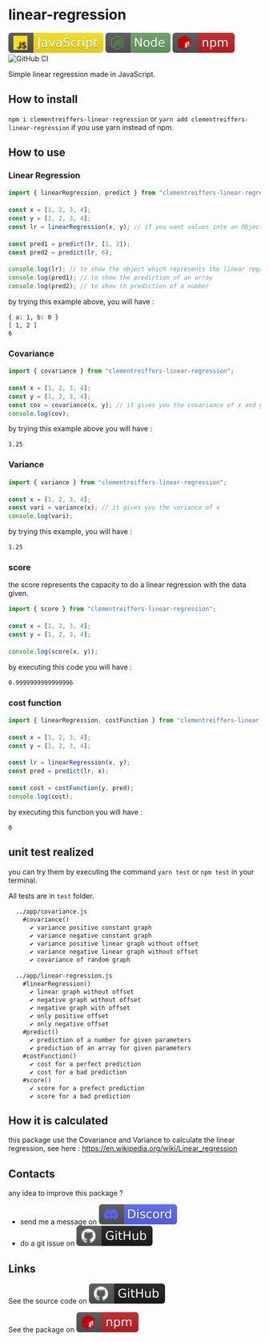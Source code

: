 # linear-regression 

[![javascript](icon/javascript.svg)](https://developer.mozilla.org/fr/docs/Web/JavaScript)
[![npm](icon/node.svg)](https://nodejs.dev/en/)
[![npm](icon/npm.svg)](https://www.npmjs.com/package/clementreiffers-linear-regression)
![GitHub CI](https://github.com/clementreiffers/linear-regression/actions/workflows/node.js.yml/badge.svg)

Simple linear regression made in JavaScript.

## How to install 

`npm i clementreiffers-linear-regression` or `yarn add clementreiffers-linear-regression` if you
use yarn instead of npm.

## How to use 

### Linear Regression

```js
import { linearRegression, predict } from "clementreiffers-linear-regression";

const x = [1, 2, 3, 4];
const y = [1, 2, 3, 4];
const lr = linearRegression(x, y); // if you want values into an Object

const pred1 = predict(lr, [1, 2]);
const pred2 = predict(lr, 6);

console.log(lr); // to show the object which represents the linear regression
console.log(pred1); // to show the prediction of an array
console.log(pred2); // to show th prediction of a number

```

by trying this example above, you will have :

```terminal
{ a: 1, b: 0 }
[ 1, 2 ]
6
```

### Covariance 

```js
import { covariance } from "clementreiffers-linear-regression";

const x = [1, 2, 3, 4];
const y = [1, 2, 3, 4];
const cov = covariance(x, y); // it gives you the covariance of x and y
console.log(cov);
```

by trying this example above you will have : 

```terminal
1.25
```

### Variance 

```js
import { variance } from "clementreiffers-linear-regression";

const x = [1, 2, 3, 4];
const vari = variance(x); // it gives you the variance of x
console.log(vari);
```

by trying this example, you will have : 

```terminal 
1.25
```

### score

the score represents the capacity to do a linear regression with the data given.

```js 
import { score } from "clementreiffers-linear-regression";

const x = [1, 2, 3, 4];
const y = [1, 2, 3, 4];

console.log(score(x, y));

```

by executing this code you will have :

```terminal
0.9999999999999996
```

### cost function

```js
import { linearRegression, costFunction } from "clementreiffers-linear-regression";

const x = [1, 2, 3, 4];
const y = [1, 2, 3, 4];

const lr = linearRegression(x, y);
const pred = predict(lr, x);

const cost = costFunction(y, pred);
console.log(cost);
```

by executing this function you will have :

```terminal
0
```

## unit test realized 

you can try them by executing the command `yarn test` or `npm test` in your terminal.

All tests are in `test` folder.
```terminal
  ../app/covariance.js
    #covariance()
      ✔ variance positive constant graph
      ✔ variance negative constant graph
      ✔ variance positive linear graph without offset
      ✔ variance negative linear graph without offset
      ✔ covariance of random graph

  ../app/linear-regression.js
    #linearRegression()
      ✔ linear graph without offset
      ✔ negative graph without offset
      ✔ negative graph with offset
      ✔ only positive offset
      ✔ only negative offset
    #predict()
      ✔ prediction of a number for given parameters
      ✔ prediction of an array for given parameters
    #costFunction()
      ✔ cost for a perfect prediction
      ✔ cost for a bad prediction
    #score()
      ✔ score for a prefect prediction
      ✔ score for a bad prediction
```

## How it is calculated 

this package use the Covariance and Variance to calculate the linear regression,
see here : https://en.wikipedia.org/wiki/Linear_regression

## Contacts

any idea to improve this package ? 

- send me a message on [![discord](icon/discord.svg)]()
- do a git issue on [![github](icon/github.svg)](https://github.com/clementreiffers/clementreiffers-linear-regression/issues)

## Links

See the source code on [![github](icon/github.svg)](https://github.com/clementreiffers/clementreiffers-linear-regression)

See the package on [![npm](icon/npm.svg)](https://www.npmjs.com/package/clementreiffers-linear-regression)
